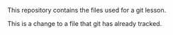 This repository contains the files used for a git lesson.

This is a change to a file that git has already tracked.